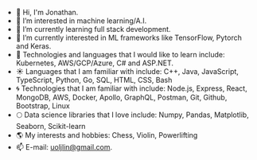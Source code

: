 - 👋 Hi, I'm Jonathan.
- 👀 I’m interested in machine learning/A.I.
- 🌱 I’m currently learning full stack development.
- 💞️ I’m currently interested in ML frameworks like TensorFlow, Pytorch and Keras.
- 💚 Technologies and languages that I would like to learn include: Kubernetes, AWS/GCP/Azure, C# and ASP.NET.
- ☀️ Languages that I am familiar with include: C++, Java, JavaScript, TypeScript, Python, Go, SQL, HTML, CSS, Bash
- 🌀 Technologies that I am familiar with include: Node.js, Express, React, MongoDB, AWS, Docker, Apollo, GraphQL, Postman, Git, Github, Bootstrap, Linux
- 🌕 Data science libraries that I love include: Numpy, Pandas, Matplotlib, Seaborn, Scikit-learn
- 🌎 My interests and hobbies: Chess, Violin, Powerlifting
- 📫 E-mail: uoljlin@gmail.com.
